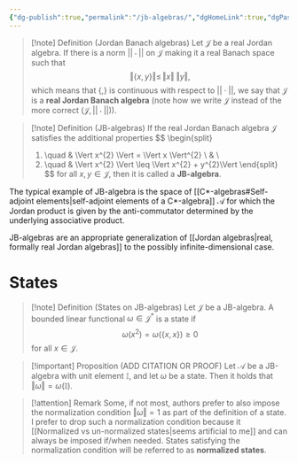 ```yaml
---
{"dg-publish":true,"permalink":"/jb-algebras/","dgHomeLink":true,"dgPassFrontmatter":false,"dgShowBacklinks":true,"dgShowLocalGraph":true,"dgShowInlineTitle":true,"dgShowFileTree":true,"dgEnableSearch":true}
---
```



>[!note] Definition (Jordan Banach algebras)
>Let $\mathcal{J}$ be a real Jordan algebra. If there is a norm $||\cdot||$ on $\mathcal{J}$ making it a real Banach space such that
>$$
>\Vert\{x,y\}\Vert\leq\,\Vert x\Vert \;\Vert y\Vert ,
>$$
>which means that $\{,\}$ is continuous with respect to $||\cdot||$, we say that $\mathcal{J}$ is a **real Jordan Banach algebra** (note how we write $\mathcal{J}$ instead of the more correct $(\mathcal{J},||\cdot||)$).

>[!note] Definition (JB-algebras)
>If the real Jordan Banach algebra $\mathcal{J}$ satisfies the additional properties
>$$
>\begin{split}
>1) \quad & \Vert x^{2} \Vert = \Vert x \Vert^{2}  \\ & \\
>2) \quad & \Vert x^{2} \Vert \leq \Vert x^{2} + y^{2}\Vert
>\end{split}
>$$
>for all $x,y\in\mathcal{J}$, then it is called a **JB-algebra**.

The typical example of JB-algebra is the space of [[C*-algebras#Self-adjoint elements\|self-adjoint elements of a C*-algebra]] $\mathscr{A}$ for which the Jordan product is given by the anti-commutator determined by the underlying associative product.

JB-algebras are an appropriate generalization of [[Jordan algebras\|real, formally real Jordan algebras]] to the possibly infinite-dimensional case.

# States 

>[!note] Definition (States on JB-algebras)
>Let $\mathcal{J}$ be a JB-algebra. A bounded linear functional $\omega\in\mathcal{J}^{*}$ is a state if 
>$$
>\omega(x^{2})=\omega(\{x,x\})\geq 0
>$$
>for all $x\in\mathcal{J}$.


>[!important] Proposition (ADD CITATION OR PROOF)
>Let $\mathscr{A}$ be a JB-algebra with unit element $\mathbb{I}$, and let $\omega$ be a state. Then it holds that $\Vert \omega \Vert =\omega(\mathbb{I})$.

>[!attention] Remark
>Some, if not most, authors prefer to also impose the normalization condition  $\Vert\omega\Vert=1$ as part of the definition of a state. I prefer to drop such a normalization condition because it [[Normalized vs un-normalized states\|seems artificial to me]] and can always be imposed if/when needed. 
>States satisfying the normalization condition will be referred to as **normalized states**.
